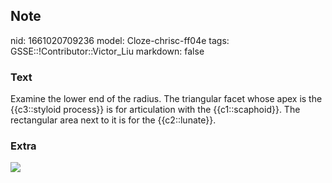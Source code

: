 ## Note
nid: 1661020709236
model: Cloze-chrisc-ff04e
tags: GSSE::!Contributor::Victor_Liu
markdown: false

### Text
Examine the lower end of the radius. The triangular facet whose apex is the {{c3::styloid process}} is for articulation with the {{c1::scaphoid}}. The rectangular area next to it is for the {{c2::lunate}}.

### Extra
<img src="c61-ff3.jpg">
